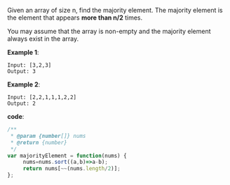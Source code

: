 ﻿Given an array of size n, find the majority element. The majority element is the element that appears **more than n/2** times.

You may assume that the array is non-empty and the majority element always exist in the array.

**Example 1**:
```
Input: [3,2,3]
Output: 3
```

**Example 2**:
```
Input: [2,2,1,1,1,2,2]
Output: 2
```

**code**:

```js
/**
 * @param {number[]} nums
 * @return {number}
 */
var majorityElement = function(nums) {
     nums=nums.sort((a,b)=>a-b);
     return nums[~~(nums.length/2)];
};

```